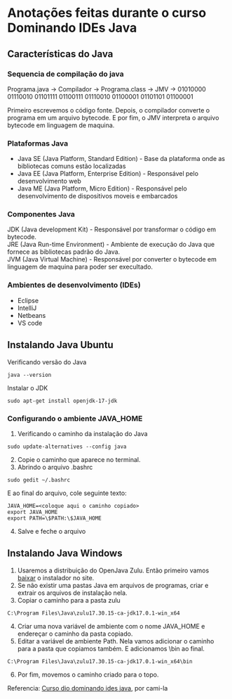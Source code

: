 # Anotações feitas durante o curso Dominando IDEs Java

## Características do Java
### Sequencia de compilação do java
Programa.java -> Compilador -> Programa.class -> JMV -> 01010000 01110010 01101111 01100111 01110010 01100001 01101101 01100001

Primeiro escrevemos o código fonte. Depois, o compilador converte o programa em um arquivo bytecode. E por fim, o JMV interpreta o arquivo bytecode em linguagem de maquina.

### Plataformas Java
- Java SE (Java Platform, Standard Edition) - Base da plataforma onde as bibliotecas comuns estão localizadas
- Java EE (Java Platform, Enterprise Edition) -  Responsável pelo desenvolvimento web
- Java ME (Java Platform, Micro Edition) - Responsável pelo desenvolvimento de dispositivos moveis e embarcados

### Componentes Java
JDK (Java development Kit) - Responsável por transformar o código em bytecode.<br/>
JRE (Java Run-time Environment) - Ambiente de execução do Java que fornece as bibliotecas padrão do Java.<br/> 
JVM (Java Virtual Machine) - Responsável por converter o bytecode em linguagem de maquina para poder ser execultado.

### Ambientes de desenvolvimento (IDEs)
- Eclipse
- IntelliJ
- Netbeans
- VS code

## Instalando Java Ubuntu
Verificando versão do Java
```
java --version
```

Instalar o JDK
```
sudo apt-get install openjdk-17-jdk
```

### Configurando o ambiente JAVA_HOME
1. Verificando o caminho da instalação do Java
```
sudo update-alternatives --config java
```
2. Copie o caminho que aparece no terminal.
3. Abrindo o arquivo .bashrc
```
sudo gedit ~/.bashrc
```
E ao final do arquivo, cole seguinte texto:
```
JAVA_HOME=<coloque aqui o caminho copiado>
export JAVA_HOME
export PATH=\$PATH:\$JAVA_HOME
```
4. Salve e feche o arquivo

## Instalando Java Windows
1. Usaremos a distribuição do OpenJava Zulu. Então primeiro vamos [baixar](https://www.azul.com/downloads/?package=jdk) o instalador no site.
2. Se não existir uma pastas Java em arquivos de programas, criar e extrair os arquivos de instalação nela.
3. Copiar o caminho para a pasta zulu
```
C:\Program Files\Java\zulu17.30.15-ca-jdk17.0.1-win_x64
```
4. Criar uma nova variável de ambiente com o nome JAVA_HOME e endereçar o caminho da pasta copiado.
5. Editar a variável de ambiente Path. Nela vamos adicionar o caminho para a pasta que copiamos também. E adicionamos \bin ao final.
```
C:\Program Files\Java\zulu17.30.15-ca-jdk17.0.1-win_x64\bin
```
6. Por fim, movemos o caminho criado para o topo.


Referencia: [Curso dio dominando ides java](https://github.com/cami-la/curso-dio-dominando-ides-java/blob/master/README.md), por cami-la